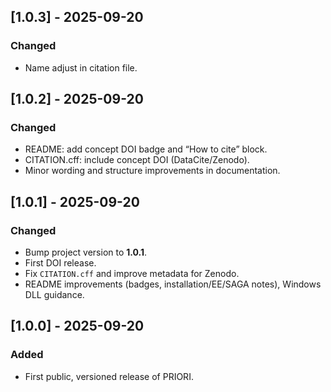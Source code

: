 ## [1.0.3] - 2025-09-20
### Changed
- Name adjust in citation file.

## [1.0.2] - 2025-09-20
### Changed
- README: add concept DOI badge and “How to cite” block.
- CITATION.cff: include concept DOI (DataCite/Zenodo).
- Minor wording and structure improvements in documentation.

## [1.0.1] - 2025-09-20
### Changed
- Bump project version to **1.0.1**.
- First DOI release.
- Fix `CITATION.cff` and improve metadata for Zenodo.
- README improvements (badges, installation/EE/SAGA notes), Windows DLL guidance.

## [1.0.0] - 2025-09-20
### Added
- First public, versioned release of PRIORI.